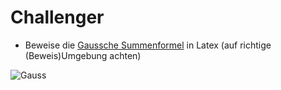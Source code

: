 # Challenger

- Beweise die [Gaussche Summenformel](https://www.sofatutor.com/mathematik/videos/vollstaendige-induktion-erklaerung-an-der-gauss-schen-summenformel#beispiele-fuer-die-vollstaendige-induktion) in Latex (auf richtige (Beweis)Umgebung achten)

![Gauss](gauss.jpg)
